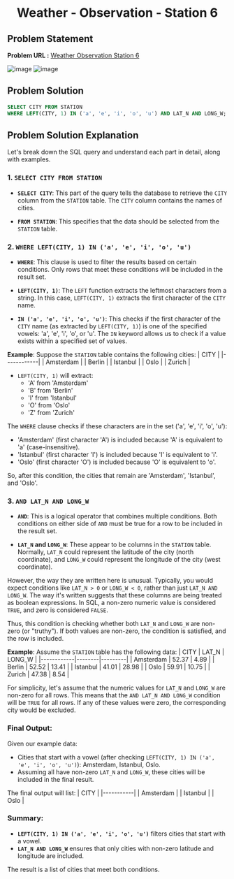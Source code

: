 <h1 align='center'>Weather - Observation - Station 6</h1>

## Problem Statement

**Problem URL :** [Weather Observation Station 6](https://www.hackerrank.com/challenges/weather-observation-station-6/problem?isFullScreen=true)

![image](https://github.com/user-attachments/assets/a1a259c5-ee8c-4543-8b61-f40ac1b1233c)
![image](https://github.com/user-attachments/assets/c1d30a48-8aa7-4176-b9a9-0947a73f18d7)

## Problem Solution
```sql
SELECT CITY FROM STATION
WHERE LEFT(CITY, 1) IN ('a', 'e', 'i', 'o', 'u') AND LAT_N AND LONG_W;
```

## Problem Solution Explanation
Let's break down the SQL query and understand each part in detail, along with examples.


### 1. `SELECT CITY FROM STATION`
- **`SELECT CITY`**: This part of the query tells the database to retrieve the `CITY` column from the `STATION` table. The `CITY` column contains the names of cities.
  
- **`FROM STATION`**: This specifies that the data should be selected from the `STATION` table.

### 2. `WHERE LEFT(CITY, 1) IN ('a', 'e', 'i', 'o', 'u')`
- **`WHERE`**: This clause is used to filter the results based on certain conditions. Only rows that meet these conditions will be included in the result set.
  
- **`LEFT(CITY, 1)`**: The `LEFT` function extracts the leftmost characters from a string. In this case, `LEFT(CITY, 1)` extracts the first character of the `CITY` name.
  
- **`IN ('a', 'e', 'i', 'o', 'u')`**: This checks if the first character of the `CITY` name (as extracted by `LEFT(CITY, 1)`) is one of the specified vowels: 'a', 'e', 'i', 'o', or 'u'. The `IN` keyword allows us to check if a value exists within a specified set of values.

**Example**:
Suppose the `STATION` table contains the following cities:
| CITY       |
|------------|
| Amsterdam  |
| Berlin     |
| Istanbul   |
| Oslo       |
| Zurich     |

- `LEFT(CITY, 1)` will extract:
  - 'A' from 'Amsterdam'
  - 'B' from 'Berlin'
  - 'I' from 'Istanbul'
  - 'O' from 'Oslo'
  - 'Z' from 'Zurich'

The `WHERE` clause checks if these characters are in the set ('a', 'e', 'i', 'o', 'u'):
- 'Amsterdam' (first character 'A') is included because 'A' is equivalent to 'a' (case-insensitive).
- 'Istanbul' (first character 'I') is included because 'I' is equivalent to 'i'.
- 'Oslo' (first character 'O') is included because 'O' is equivalent to 'o'.

So, after this condition, the cities that remain are 'Amsterdam', 'Istanbul', and 'Oslo'.

### 3. `AND LAT_N AND LONG_W`
- **`AND`**: This is a logical operator that combines multiple conditions. Both conditions on either side of `AND` must be true for a row to be included in the result set.
  
- **`LAT_N` and `LONG_W`**: These appear to be columns in the `STATION` table. Normally, `LAT_N` could represent the latitude of the city (north coordinate), and `LONG_W` could represent the longitude of the city (west coordinate).

However, the way they are written here is unusual. Typically, you would expect conditions like `LAT_N > 0` or `LONG_W < 0`, rather than just `LAT_N AND LONG_W`. The way it's written suggests that these columns are being treated as boolean expressions. In SQL, a non-zero numeric value is considered `TRUE`, and zero is considered `FALSE`.

Thus, this condition is checking whether both `LAT_N` and `LONG_W` are non-zero (or "truthy"). If both values are non-zero, the condition is satisfied, and the row is included.

**Example**:
Assume the `STATION` table has the following data:
| CITY       | LAT_N  | LONG_W  |
|------------|--------|---------|
| Amsterdam  | 52.37  | 4.89    |
| Berlin     | 52.52  | 13.41   |
| Istanbul   | 41.01  | 28.98   |
| Oslo       | 59.91  | 10.75   |
| Zurich     | 47.38  | 8.54    |

For simplicity, let's assume that the numeric values for `LAT_N` and `LONG_W` are non-zero for all rows. This means that the `AND LAT_N AND LONG_W` condition will be `TRUE` for all rows. If any of these values were zero, the corresponding city would be excluded.

### Final Output:
Given our example data:
- Cities that start with a vowel (after checking `LEFT(CITY, 1) IN ('a', 'e', 'i', 'o', 'u')`): Amsterdam, Istanbul, Oslo.
- Assuming all have non-zero `LAT_N` and `LONG_W`, these cities will be included in the final result.

The final output will list:
| CITY      |
|-----------|
| Amsterdam |
| Istanbul  |
| Oslo      |

### Summary:
- **`LEFT(CITY, 1) IN ('a', 'e', 'i', 'o', 'u')`** filters cities that start with a vowel.
- **`LAT_N AND LONG_W`** ensures that only cities with non-zero latitude and longitude are included.
  
The result is a list of cities that meet both conditions.
